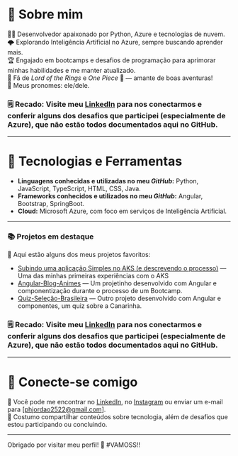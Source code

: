 # 👋 Sobre mim

👨‍💻 Desenvolvedor apaixonado por Python, Azure e tecnologias de nuvem.  
🌩️ Explorando Inteligência Artificial no Azure, sempre buscando aprender mais.  
🏆 Engajado em bootcamps e desafios de programação para aprimorar minhas habilidades e me manter atualizado.  
🏹 Fã de *Lord of the Rings* e *One Piece* 🐐 — amante de boas aventuras!  
🔧 Meus pronomes: ele/dele.  
### 🗒️ Recado: Visite meu [LinkedIn](https://www.linkedin.com/in/pedro-p-27219226b/) para nos conectarmos e conferir alguns dos desafios que participei (especialmente de Azure), que não estão todos documentados aqui no GitHub.

---

# 🚀 Tecnologias e Ferramentas

- **Linguagens conhecidas e utilizadas no meu ___GitHub___:** Python, JavaScript, TypeScript, HTML, CSS, Java.
- **Frameworks conhecidos e utilizados no meu ___GitHub___:** Angular, Bootstrap, SpringBoot.
- **Cloud:** Microsoft Azure, com foco em serviços de Inteligência Artificial.

---

### 📚 Projetos em destaque

🌟 Aqui estão alguns dos meus projetos favoritos:
- [Subindo uma aplicação Simples no AKS (e descrevendo o processo)](https://github.com/Pedro-Jordao/Subindo-uma-aplicacao-simples-no-AKS) — Uma das minhas primeiras experiências com o AKS
- [Angular-Blog-Animes](https://github.com/Pedro-Jordao/angular-blog) — Um projetinho desenvolvido com Angular e componentização durante o processo de um Bootcamp.
- [Quiz-Seleção-Brasileira](https://github.com/Pedro-Jordao/Voce-conhece-a-selecao-brasileira) — Outro projeto desenvolvido com Angular e componentes, um quiz sobre a Canarinha.
### 🗒️ Recado: Visite meu [LinkedIn](https://www.linkedin.com/in/pedro-p-27219226b/) para nos conectarmos e conferir alguns dos desafios que participei (especialmente de Azure), que não estão todos documentados aqui no GitHub.

---

# 🤝 Conecte-se comigo

💌 Você pode me encontrar no [LinkedIn](https://www.linkedin.com/in/pedro-p-27219226b/), no [Instagram](https://www.instagram.com/o_ph_jordao/) ou enviar um e-mail para [phjordao2522@gmail.com].  
📌 Costumo compartilhar conteúdos sobre tecnologia, além de desafios que estou participando ou concluindo.



---

Obrigado por visitar meu perfil! 🚀
#VAMOSS!!
